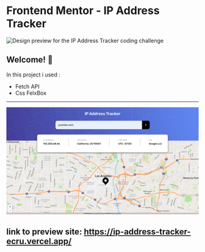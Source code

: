 # Frontend Mentor - IP Address Tracker

![Design preview for the IP Address Tracker coding challenge](./design/desktop-preview.jpg)

## Welcome! 👋
In this project i used :
 - Fetch API
 - Css FelxBox
 


---

![](/127.0.0.1_5500.png)

## link to preview site: https://ip-address-tracker-ecru.vercel.app/
